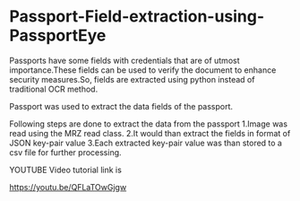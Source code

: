 # Passport-Field-extraction-using-PassportEye
Passports have some fields with credentials that are of utmost importance.These fields can be used to verify the document to enhance security measures.So, fields are extracted using python instead of traditional OCR method. 

Passport was used to extract the data fields of the passport.

Following steps are done to extract the data from the passport
1.Image was read using  the MRZ read class.
2.It would than extract the fields in format of JSON key-pair value
3.Each extracted key-pair value was than stored to a csv file for further processing.

YOUTUBE Video tutorial link is

https://youtu.be/QFLaTOwGjgw
